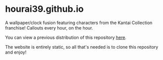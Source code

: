 # hourai39.github.io
A wallpaper/clock fusion featuring characters from the Kantai Collection franchise! Callouts every hour, on the hour.

You can view a previous distribution of this repository [here](https://leftisttachyon.github.io/hourai39.github.io/).

The website is entirely static, so all that's needed is to clone this repository and enjoy!

